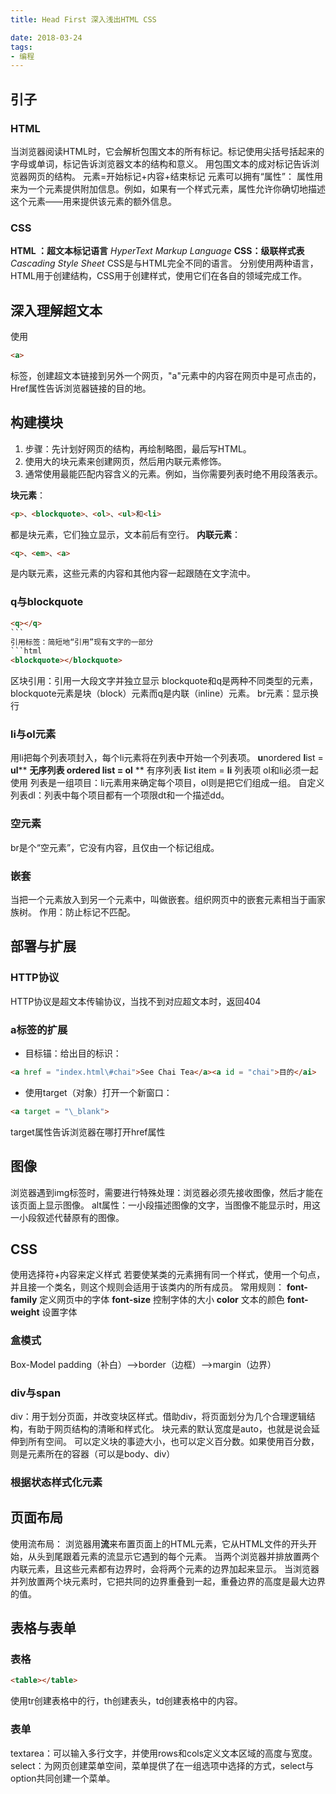 ```yaml
---
title: Head First 深入浅出HTML CSS

date: 2018-03-24
tags:
- 编程
---
```

## 引子
### HTML
当浏览器阅读HTML时，它会解析包围文本的所有标记。标记使用尖括号括起来的字母或单词，标记告诉浏览器文本的结构和意义。
用包围文本的成对标记告诉浏览器网页的结构。
元素=开始标记+内容+结束标记
元素可以拥有“属性”：
属性用来为一个元素提供附加信息。例如，如果有一个样式元素，属性允许你确切地描述这个元素——用来提供该元素的额外信息。
### CSS
**HTML ：超文本标记语言** *HyperText Markup Language*
**CSS：级联样式表** *Cascading Style Sheet*
CSS是与HTML完全不同的语言。
分别使用两种语言，HTML用于创建结构，CSS用于创建样式，使用它们在各自的领域完成工作。
## 深入理解超文本
使用
```html
<a>
```
标签，创建超文本链接到另外一个网页，"a"元素中的内容在网页中是可点击的，Href属性告诉浏览器链接的目的地。
## 构建模块
1.  步骤：先计划好网页的结构，再绘制略图，最后写HTML。
2.  使用大的块元素来创建网页，然后用内联元素修饰。
3.  通常使用最能匹配内容含义的元素。例如，当你需要列表时绝不用段落表示。

**块元素**：
```html
<p>、<blockquote>、<ol>、<ul>和<li>
```
都是块元素，它们独立显示，文本前后有空行。
**内联元素**：
```html
<q>、<em>、<a>
```
是内联元素，这些元素的内容和其他内容一起跟随在文字流中。
### q与blockquote
```html
<q></q>
``` 
引用标签：简短地“引用”现有文字的一部分
```html
<blockquote></blockquote>
```
区块引用：引用一大段文字并独立显示
blockquote和q是两种不同类型的元素，blockquote元素是块（block）元素而q是内联（inline）元素。
br元素：显示换行
### li与ol元素
用li把每个列表项封入，每个li元素将在列表中开始一个列表项。
**u**nordered **l**ist = **ul**** **无序列表
**o**rdered **l**ist = **ol**** ** 有序列表
**l**ist **i**tem = **li** 列表项
ol和li必须一起使用
列表是一组项目：li元素用来确定每个项目，ol则是把它们组成一组。
自定义列表dl：列表中每个项目都有一个项限dt和一个描述dd。
### 空元素
br是个“空元素”，它没有内容，且仅由一个标记组成。
### 嵌套
当把一个元素放入到另一个元素中，叫做嵌套。组织网页中的嵌套元素相当于画家族树。
作用：防止标记不匹配。
## 部署与扩展
### HTTP协议
HTTP协议是超文本传输协议，当找不到对应超文本时，返回404
### a标签的扩展
 *  目标锚：给出目的标识：
 ```html
 <a href = "index.html\#chai">See Chai Tea</a><a id = "chai">目的</ai>
 ```
 *  使用target（对象）打开一个新窗口：
 ```html
 <a target = "\_blank">
 ```
target属性告诉浏览器在哪打开href属性
## 图像
浏览器遇到img标签时，需要进行特殊处理：浏览器必须先接收图像，然后才能在该页面上显示图像。
alt属性：一小段描述图像的文字，当图像不能显示时，用这一小段叙述代替原有的图像。
## CSS
使用选择符+内容来定义样式
若要使某类的元素拥有同一个样式，使用一个句点，并且接一个类名，则这个规则会适用于该类内的所有成员。
常用规则：
**font-family** 定义网页中的字体
**font-size** 控制字体的大小
**color** 文本的颜色
**font-weight** 设置字体
### 盒模式
Box-Model
padding（补白）——>border（边框）——>margin（边界）
### div与span
div：用于划分页面，并改变块区样式。借助div，将页面划分为几个合理逻辑结构，有助于网页结构的清晰和样式化。
块元素的默认宽度是auto，也就是说会延伸到所有空间。
可以定义块的事迹大小，也可以定义百分数。如果使用百分数，则是元素所在的容器（可以是body、div）
### 根据状态样式化元素
## 页面布局
使用流布局：
浏览器用**流**来布置页面上的HTML元素，它从HTML文件的开头开始，从头到尾跟着元素的流显示它遇到的每个元素。
当两个浏览器并排放置两个内联元素，且这些元素都有边界时，会将两个元素的边界加起来显示。
当浏览器并列放置两个块元素时，它把共同的边界重叠到一起，重叠边界的高度是最大边界的值。
## 表格与表单
### 表格
```html
<table></table>
```
使用tr创建表格中的行，th创建表头，td创建表格中的内容。
### 表单
textarea：可以输入多行文字，并使用rows和cols定义文本区域的高度与宽度。
select：为网页创建菜单空间，菜单提供了在一组选项中选择的方式，select与option共同创建一个菜单。
